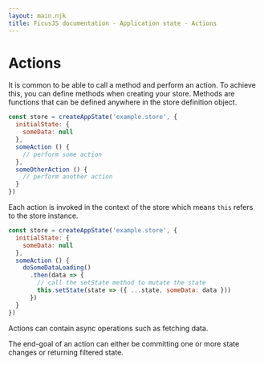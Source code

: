 ```yaml
---
layout: main.njk
title: FicusJS documentation - Application state - Actions
---
```

# Actions

It is common to be able to call a method and perform an action. To achieve this, you can define methods when creating your store.
Methods are functions that can be defined anywhere in the store definition object.

```js
const store = createAppState('example.store', {
  initialState: {
    someData: null
  },
  someAction () {
    // perform some action
  },
  someOtherAction () {
    // perform another action
  }
})
```

Each action is invoked in the context of the store which means `this` refers to the store instance.

```js
const store = createAppState('example.store', {
  initialState: {
    someData: null
  },
  someAction () {
    doSomeDataLoading()
      .then(data => {
        // call the setState method to mutate the state
        this.setState(state => ({ ...state, someData: data }))
      })
  }
})
```

Actions can contain async operations such as fetching data.

The end-goal of an action can either be committing one or more state changes or returning filtered state.
